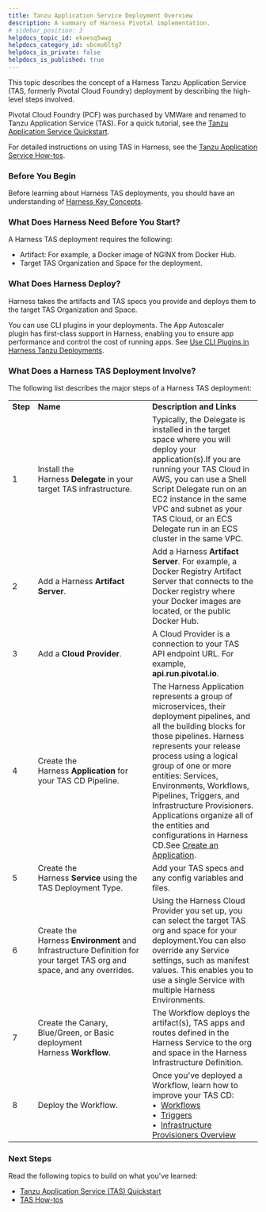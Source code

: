 ```yaml
---
title: Tanzu Application Service Deployment Overview
description: A summary of Harness Pivotal implementation.
# sidebar_position: 2
helpdocs_topic_id: ekaesq5wwg
helpdocs_category_id: vbcmo6ltg7
helpdocs_is_private: false
helpdocs_is_published: true
---
```


This topic describes the concept of a Harness Tanzu Application Service (TAS, formerly Pivotal Cloud Foundry) deployment by describing the high-level steps involved.

Pivotal Cloud Foundry (PCF) was purchased by VMWare and renamed to Tanzu Application Service (TAS). For a quick tutorial, see the [Tanzu Application Service Quickstart](https://docs.harness.io/article/hy819vmsux-pivotal-cloud-foundry-quickstart).

For detailed instructions on using TAS in Harness, see the [Tanzu Application Service How-tos](https://docs.harness.io/category/tanzu-application-service-(https://docs.harness.ioformerly-pivotal)).

### Before You Begin

Before learning about Harness TAS deployments, you should have an understanding of [Harness Key Concepts](https://docs.harness.io/article/4o7oqwih6h-harness-key-concepts).

### What Does Harness Need Before You Start?

A Harness TAS deployment requires the following:

* Artifact: For example, a Docker image of NGINX from Docker Hub.
* Target TAS Organization and Space for the deployment.

### What Does Harness Deploy?

Harness takes the artifacts and TAS specs you provide and deploys them to the target TAS Organization and Space.

You can use CLI plugins in your deployments. The App Autoscaler plugin has first-class support in Harness, enabling you to ensure app performance and control the cost of running apps. See [Use CLI Plugins in Harness Tanzu Deployments](../../pcf-deployments/use-cli-plugins-in-harness-pcf-deployments.md).

### What Does a Harness TAS Deployment Involve?

The following list describes the major steps of a Harness TAS deployment:



|  |  |  |
| --- | --- | --- |
| **Step** | **Name** | **Description and Links** |
| 1 | Install the Harness **Delegate** in your target TAS infrastructure.  | Typically, the Delegate is installed in the target space where you will deploy your application(s).If you are running your TAS Cloud in AWS, you can use a Shell Script Delegate run on an EC2 instance in the same VPC and subnet as your TAS Cloud, or an ECS Delegate run in an ECS cluster in the same VPC. |
| 2 | Add a Harness **Artifact Server**. | Add a Harness **Artifact Server**. For example, a Docker Registry Artifact Server that connects to the Docker registry where your Docker images are located, or the public Docker Hub. |
| 3 | Add a **Cloud Provider**. | A Cloud Provider is a connection to your TAS API endpoint URL. For example, **api.run.pivotal.io**. |
| 4 | Create the Harness **Application** for your TAS CD Pipeline. | The Harness Application represents a group of microservices, their deployment pipelines, and all the building blocks for those pipelines. Harness represents your release process using a logical group of one or more entities: Services, Environments, Workflows, Pipelines, Triggers, and Infrastructure Provisioners. Applications organize all of the entities and configurations in Harness CD.See [Create an Application](../../model-cd-pipeline/applications/application-configuration.md). |
| 5 | Create the Harness **Service** using the TAS Deployment Type. | Add your TAS specs and any config variables and files. |
| 6 | Create the Harness **Environment** and Infrastructure Definition for your target TAS org and space, and any overrides. | Using the Harness Cloud Provider you set up, you can select the target TAS org and space for your deployment.You can also override any Service settings, such as manifest values. This enables you to use a single Service with multiple Harness Environments. |
| 7 | Create the Canary, Blue/Green, or Basic deployment Harness **Workflow**. | The Workflow deploys the artifact(s), TAS apps and routes defined in the Harness Service to the org and space in the Harness Infrastructure Definition. |
| 8 | Deploy the Workflow. | Once you've deployed a Workflow, learn how to improve your TAS CD: <br />&bull;&nbsp; [Workflows](../../model-cd-pipeline/workflows/workflow-configuration.md) <br />&bull;&nbsp;  [Triggers](../../model-cd-pipeline/triggers/add-a-trigger-2.md) <br />&bull;&nbsp; [Infrastructure Provisioners Overview](../../model-cd-pipeline/infrastructure-provisioner/add-an-infra-provisioner.md) |

### Next Steps

Read the following topics to build on what you've learned:

* [Tanzu Application Service (TAS) Quickstart](https://docs.harness.io/article/hy819vmsux-pivotal-cloud-foundry-quickstart)
* [TAS How-tos](https://docs.harness.io/category/tanzu-application-service-(https://docs.harness.ioformerly-pivotal))

